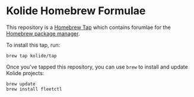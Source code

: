 # Kolide Homebrew Formulae

This repository is a [Homebrew Tap](https://docs.brew.sh/Taps) which contains forumlae for the [Homebrew package manager](https://brew.sh/).

To install this tap, run:

```
brew tap kolide/tap
```

Once you've tapped this repository, you can use `brew` to install and update Kolide projects:

```
brew update
brew install fleetctl
```

